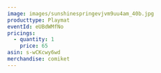 ```yaml
---
image: images/sunshinespringevjvm9uu4am_40b.jpg
producttype: Playmat
eventId: eUBdWMfNo
pricings:
  - quantity: 1
    price: 65
asin: s-wCKcwy6wd
merchandise: comiket
---
```

